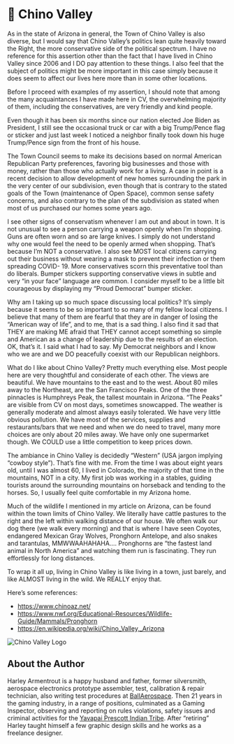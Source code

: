 # 🏡 Chino Valley

As in the state of Arizona in general, the Town of Chino Valley is also diverse,
but I would say that Chino Valley’s politics lean quite heavily toward the
Right, the more conservative side of the political spectrum. I have no reference
for this assertion other than the fact that I have lived in Chino Valley since
2006 and I DO pay attention to these things. I also feel that the subject of
politics might be more important in this case simply because it does seem to
affect our lives here more than in some other locations.

Before I proceed with examples of my assertion, I should note that among the
many acquaintances I have made here in CV, the overwhelming majority of them,
including the conservatives, are very friendly and kind people.

Even though it has been six months since our nation elected Joe Biden as
President, I still see the occasional truck or car with a big Trump/Pence flag
or sticker and just last week I noticed a neighbor finally took down his huge
Trump/Pence sign from the front of his house.

The Town Council seems to make its decisions based on normal American Republican
Party preferences, favoring big businesses and those with money, rather than
those who actually work for a living. A case in point is a recent decision to
allow development of new homes surrounding the park in the very center of our
subdivision, even though that is contrary to the stated goals of the Town
(maintenance of Open Space), common sense safety concerns, and also contrary to
the plan of the subdivision as stated when most of us purchased our homes some
years ago.

I see other signs of conservatism whenever I am out and about in town. It is not
unusual to see a person carrying a weapon openly when I’m shopping. Guns are
often worn and so are large knives. I simply do not understand why one would
feel the need to be openly armed when shopping. That’s because I’m NOT a
conservative. I also see MOST local citizens carrying out their business without
wearing a mask to prevent their infection or them spreading COVID- 19. More
conservatives scorn this preventative tool than do liberals. Bumper stickers
supporting conservative views in subtle and very “in your face” language are
common. I consider myself to be a little bit courageous by displaying my “Proud
Democrat” bumper sticker.

Why am I taking up so much space discussing local politics? It’s simply because
it seems to be so important to so many of my fellow local citizens. I believe
that many of them are fearful that they are in danger of losing the “American
way of life”, and to me, that is a sad thing. I also find it sad that THEY are
making ME afraid that THEY cannot accept something so simple and American as a
change of leadership due to the results of an election. OK, that’s it. I said
what I had to say. My Democrat neighbors and I know who we are and we DO
peacefully coexist with our Republican neighbors.

What do I like about Chino Valley? Pretty much everything else. Most people here
are very thoughtful and considerate of each other. The views are beautiful. We
have mountains to the east and to the west. About 80 miles away to the
Northeast, are the San Francisco Peaks. One of the three pinnacles is Humphreys
Peak, the tallest mountain in Arizona. “The Peaks” are visible from CV on most
days, sometimes snowcapped. The weather is generally moderate and almost always
easily tolerated. We have very little obvious pollution. We have most of the
services, supplies and restaurants/bars that we need and when we do need to
travel, many more choices are only about 20 miles away. We have only one
supermarket though. We COULD use a little competition to keep prices down.

The ambiance in Chino Valley is decidedly “Western” (USA jargon implying “cowboy
style”). That’s fine with me. From the time I was about eight years old, until I
was almost 60, I lived in Colorado, the majority of that time in the mountains,
NOT in a city. My first job was working in a stables, guiding tourists around
the surrounding mountains on horseback and tending to the horses. So, I usually
feel quite comfortable in my Arizona home.

Much of the wildlife I mentioned in my article on Arizona, can be found within
the town limits of Chino Valley. We literally have cattle pastures to the right
and the left within walking distance of our house. We often walk our dog there
(we walk every morning) and that is where I have seen Coyotes, endangered
Mexican Gray Wolves, Pronghorn Antelope, and also snakes and tarantulas,
MMWWAAHAHAHA.… Pronghorns are “the fastest land animal in North America” and
watching them run is fascinating. They run effortlessly for long distances.

To wrap it all up, living in Chino Valley is like living in a town, just barely,
and like ALMOST living in the wild. We REALLY enjoy that.

Here’s some references:

- <https://www.chinoaz.net/>
- <https://www.nwf.org/Educational-Resources/Wildlife-Guide/Mammals/Pronghorn>
- <https://en.wikipedia.org/wiki/Chino_Valley,_Arizona>

![Chino Valley Logo](_static/images/Chino_Valley_Logo0.png)

## About the Author

Harley Armentrout is a happy husband and father, former silversmith, aerospace
electronics prototype assembler, test, calibration & repair technician, also
writing test procedures at [BallAerospace](https://www.ball.com/aerospace). Then
21 years in the gaming industry, in a range of positions, culminated as a Gaming
Inspector, observing and reporting on rules violations, safety issues and
criminal activities for the
[Yavapai Prescott Indian Tribe](https://buckyscasino.com/). After “retiring”
Harley taught himself a few graphic design skills and he works as a freelance
designer.
